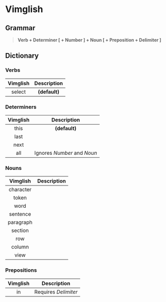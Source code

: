 Vimglish
========

## Grammar

> **Verb + Determiner [ + Number ] + Noun [ + Preposition + Delimiter ]**

## Dictionary

### Verbs

| Vimglish | Description |
|:---:|:---:|
| select | **(default)** |

### Determiners

| Vimglish | Description |
|:---:|:---:|
| this | **(default)** |
| last | |
| next | |
| all | Ignores *Number* and *Noun* |

### Nouns

| Vimglish | Description |
|:---:|:---:|
| character | |
| token | |
| word | |
| sentence | |
| paragraph | |
| section | |
| row | |
| column | |
| view | |

### Prepositions

| Vimglish | Description |
|:---:|:---:|
| in | Requires *Delimiter* |
